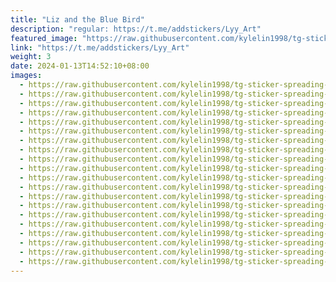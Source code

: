 ```yaml
---
title: "Liz and the Blue Bird"
description: "regular: https://t.me/addstickers/Lyy_Art"
featured_image: "https://raw.githubusercontent.com/kylelin1998/tg-sticker-spreading-worldwide-images/main/img/02461596-835b-4aca-a571-e22fd8f168db.jpg"
link: "https://t.me/addstickers/Lyy_Art"
weight: 3
date: 2024-01-13T14:52:10+08:00
images:
  - https://raw.githubusercontent.com/kylelin1998/tg-sticker-spreading-worldwide-images/main/img/02461596-835b-4aca-a571-e22fd8f168db.jpg
  - https://raw.githubusercontent.com/kylelin1998/tg-sticker-spreading-worldwide-images/main/img/62b6b12d-e30b-42d1-b2de-621af825842e.jpg
  - https://raw.githubusercontent.com/kylelin1998/tg-sticker-spreading-worldwide-images/main/img/ea07f259-c447-4e3b-8807-4675257948de.jpg
  - https://raw.githubusercontent.com/kylelin1998/tg-sticker-spreading-worldwide-images/main/img/0e65623c-91df-4b87-b05a-5c671f1ecd09.jpg
  - https://raw.githubusercontent.com/kylelin1998/tg-sticker-spreading-worldwide-images/main/img/88ee160f-caa8-4062-a862-d8d62768d069.jpg
  - https://raw.githubusercontent.com/kylelin1998/tg-sticker-spreading-worldwide-images/main/img/252a78fc-4f92-4791-9b59-c19234479088.jpg
  - https://raw.githubusercontent.com/kylelin1998/tg-sticker-spreading-worldwide-images/main/img/a16bef61-ab11-44ac-bef4-b38155bdfe53.jpg
  - https://raw.githubusercontent.com/kylelin1998/tg-sticker-spreading-worldwide-images/main/img/c7376f9f-5c5f-4812-bf11-9da8f7d2a204.jpg
  - https://raw.githubusercontent.com/kylelin1998/tg-sticker-spreading-worldwide-images/main/img/f1bbfbc6-7f69-4826-89df-274cf726714e.jpg
  - https://raw.githubusercontent.com/kylelin1998/tg-sticker-spreading-worldwide-images/main/img/7b5c80d4-dd0e-4ce0-b179-d07c0ec08661.jpg
  - https://raw.githubusercontent.com/kylelin1998/tg-sticker-spreading-worldwide-images/main/img/163649ff-d393-4540-a2eb-532809c6dc0a.jpg
  - https://raw.githubusercontent.com/kylelin1998/tg-sticker-spreading-worldwide-images/main/img/8287e7c4-5e41-43d8-912a-55af64026db5.jpg
  - https://raw.githubusercontent.com/kylelin1998/tg-sticker-spreading-worldwide-images/main/img/dddb4116-60ab-4e3d-ba5f-3021fc613dad.jpg
  - https://raw.githubusercontent.com/kylelin1998/tg-sticker-spreading-worldwide-images/main/img/16f5a649-7132-4de6-bc7c-074e8a10b83b.jpg
  - https://raw.githubusercontent.com/kylelin1998/tg-sticker-spreading-worldwide-images/main/img/c7f5bf42-3603-4d80-a03b-6b9c59e4f061.jpg
  - https://raw.githubusercontent.com/kylelin1998/tg-sticker-spreading-worldwide-images/main/img/697f8b60-69c1-4585-8ee1-f7e37ef1732a.jpg
  - https://raw.githubusercontent.com/kylelin1998/tg-sticker-spreading-worldwide-images/main/img/17f8c99c-4f86-4288-884c-15bdb7434daa.jpg
  - https://raw.githubusercontent.com/kylelin1998/tg-sticker-spreading-worldwide-images/main/img/6cdc0466-5b6b-4435-a121-e38591d8bcb1.jpg
  - https://raw.githubusercontent.com/kylelin1998/tg-sticker-spreading-worldwide-images/main/img/9bd7e926-084e-458b-baf7-073d29b40493.jpg
  - https://raw.githubusercontent.com/kylelin1998/tg-sticker-spreading-worldwide-images/main/img/1716391b-0a0b-4e70-a2c8-48281bb51d56.jpg
---
```

